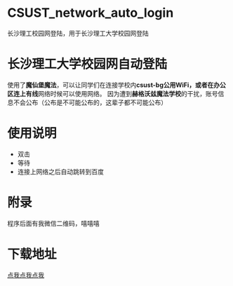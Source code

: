 # CSUST_network_auto_login
长沙理工校园网登陆，用于长沙理工大学校园网登陆
# 长沙理工大学校园网自动登陆
使用了**魔仙堡魔法**，可以让同学们在连接学校内**csust-bg公用WiFi，或者在办公区连上有线**网络时候可以使用网络。
因为遭到**赫格沃兹魔法学校**的干扰，账号信息不会公布（公布是不可能公布的，这辈子都不可能公布）
# 使用说明
* 双击
* 等待
* 连接上网络之后自动跳转到百度
# 附录
程序后面有我微信二维码，嘻嘻嘻
# 下载地址
[点我点我点我](https://github.com/linfangzhi/CSUST_network_auto_login/releases/download/1.0/Auto_login.exe)


